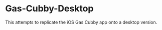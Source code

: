 Gas-Cubby-Desktop
=================

This attempts to replicate the iOS Gas Cubby app onto a desktop version.
